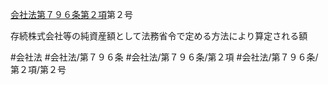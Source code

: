 [会社法第７９６条第２項](会社法＿＿＿＿第７９６条第２項)第２号

存続株式会社等の純資産額として法務省令で定める方法により算定される額


#会社法
#会社法/第７９６条
#会社法/第７９６条/第２項
#会社法/第７９６条/第２項/第２号
